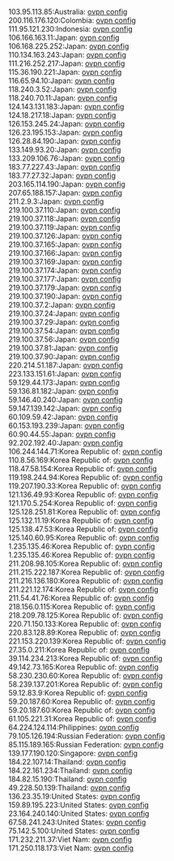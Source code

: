 103.95.113.85:Australia: [ovpn config](vpn/103_95_113_85.ovpn)  
200.116.176.120:Colombia: [ovpn config](vpn/200_116_176_120.ovpn)  
111.95.121.230:Indonesia: [ovpn config](vpn/111_95_121_230.ovpn)  
106.166.163.11:Japan: [ovpn config](vpn/106_166_163_11.ovpn)  
106.168.225.252:Japan: [ovpn config](vpn/106_168_225_252.ovpn)  
110.134.163.243:Japan: [ovpn config](vpn/110_134_163_243.ovpn)  
111.216.252.217:Japan: [ovpn config](vpn/111_216_252_217.ovpn)  
115.36.190.221:Japan: [ovpn config](vpn/115_36_190_221.ovpn)  
116.65.94.10:Japan: [ovpn config](vpn/116_65_94_10.ovpn)  
118.240.3.52:Japan: [ovpn config](vpn/118_240_3_52.ovpn)  
118.240.70.11:Japan: [ovpn config](vpn/118_240_70_11.ovpn)  
124.143.131.183:Japan: [ovpn config](vpn/124_143_131_183.ovpn)  
124.18.217.18:Japan: [ovpn config](vpn/124_18_217_18.ovpn)  
126.153.245.24:Japan: [ovpn config](vpn/126_153_245_24.ovpn)  
126.23.195.153:Japan: [ovpn config](vpn/126_23_195_153.ovpn)  
126.28.84.190:Japan: [ovpn config](vpn/126_28_84_190.ovpn)  
133.149.93.20:Japan: [ovpn config](vpn/133_149_93_20.ovpn)  
133.209.106.76:Japan: [ovpn config](vpn/133_209_106_76.ovpn)  
183.77.227.43:Japan: [ovpn config](vpn/183_77_227_43.ovpn)  
183.77.27.32:Japan: [ovpn config](vpn/183_77_27_32.ovpn)  
203.165.114.190:Japan: [ovpn config](vpn/203_165_114_190.ovpn)  
207.65.188.157:Japan: [ovpn config](vpn/207_65_188_157.ovpn)  
211.2.9.3:Japan: [ovpn config](vpn/211_2_9_3.ovpn)  
219.100.37.110:Japan: [ovpn config](vpn/219_100_37_110.ovpn)  
219.100.37.118:Japan: [ovpn config](vpn/219_100_37_118.ovpn)  
219.100.37.119:Japan: [ovpn config](vpn/219_100_37_119.ovpn)  
219.100.37.126:Japan: [ovpn config](vpn/219_100_37_126.ovpn)  
219.100.37.165:Japan: [ovpn config](vpn/219_100_37_165.ovpn)  
219.100.37.166:Japan: [ovpn config](vpn/219_100_37_166.ovpn)  
219.100.37.169:Japan: [ovpn config](vpn/219_100_37_169.ovpn)  
219.100.37.174:Japan: [ovpn config](vpn/219_100_37_174.ovpn)  
219.100.37.177:Japan: [ovpn config](vpn/219_100_37_177.ovpn)  
219.100.37.179:Japan: [ovpn config](vpn/219_100_37_179.ovpn)  
219.100.37.190:Japan: [ovpn config](vpn/219_100_37_190.ovpn)  
219.100.37.2:Japan: [ovpn config](vpn/219_100_37_2.ovpn)  
219.100.37.24:Japan: [ovpn config](vpn/219_100_37_24.ovpn)  
219.100.37.29:Japan: [ovpn config](vpn/219_100_37_29.ovpn)  
219.100.37.54:Japan: [ovpn config](vpn/219_100_37_54.ovpn)  
219.100.37.56:Japan: [ovpn config](vpn/219_100_37_56.ovpn)  
219.100.37.81:Japan: [ovpn config](vpn/219_100_37_81.ovpn)  
219.100.37.90:Japan: [ovpn config](vpn/219_100_37_90.ovpn)  
220.214.51.187:Japan: [ovpn config](vpn/220_214_51_187.ovpn)  
223.133.151.61:Japan: [ovpn config](vpn/223_133_151_61.ovpn)  
59.129.44.173:Japan: [ovpn config](vpn/59_129_44_173.ovpn)  
59.136.81.182:Japan: [ovpn config](vpn/59_136_81_182.ovpn)  
59.146.40.240:Japan: [ovpn config](vpn/59_146_40_240.ovpn)  
59.147.139.142:Japan: [ovpn config](vpn/59_147_139_142.ovpn)  
60.109.59.42:Japan: [ovpn config](vpn/60_109_59_42.ovpn)  
60.153.193.239:Japan: [ovpn config](vpn/60_153_193_239.ovpn)  
60.90.44.55:Japan: [ovpn config](vpn/60_90_44_55.ovpn)  
92.202.192.40:Japan: [ovpn config](vpn/92_202_192_40.ovpn)  
106.244.144.71:Korea Republic of: [ovpn config](vpn/106_244_144_71.ovpn)  
110.8.56.169:Korea Republic of: [ovpn config](vpn/110_8_56_169.ovpn)  
118.47.58.154:Korea Republic of: [ovpn config](vpn/118_47_58_154.ovpn)  
119.198.244.94:Korea Republic of: [ovpn config](vpn/119_198_244_94.ovpn)  
119.207.190.33:Korea Republic of: [ovpn config](vpn/119_207_190_33.ovpn)  
121.136.49.93:Korea Republic of: [ovpn config](vpn/121_136_49_93.ovpn)  
121.170.5.254:Korea Republic of: [ovpn config](vpn/121_170_5_254.ovpn)  
125.128.251.81:Korea Republic of: [ovpn config](vpn/125_128_251_81.ovpn)  
125.132.11.19:Korea Republic of: [ovpn config](vpn/125_132_11_19.ovpn)  
125.138.47.53:Korea Republic of: [ovpn config](vpn/125_138_47_53.ovpn)  
125.140.60.95:Korea Republic of: [ovpn config](vpn/125_140_60_95.ovpn)  
1.235.135.46:Korea Republic of: [ovpn config](vpn/1_235_135_46.ovpn)  
1.235.135.46:Korea Republic of: [ovpn config](vpn/1_235_135_46.ovpn)  
211.208.98.105:Korea Republic of: [ovpn config](vpn/211_208_98_105.ovpn)  
211.215.222.187:Korea Republic of: [ovpn config](vpn/211_215_222_187.ovpn)  
211.216.136.180:Korea Republic of: [ovpn config](vpn/211_216_136_180.ovpn)  
211.221.12.174:Korea Republic of: [ovpn config](vpn/211_221_12_174.ovpn)  
211.54.41.76:Korea Republic of: [ovpn config](vpn/211_54_41_76.ovpn)  
218.156.0.115:Korea Republic of: [ovpn config](vpn/218_156_0_115.ovpn)  
218.209.78.125:Korea Republic of: [ovpn config](vpn/218_209_78_125.ovpn)  
220.71.150.133:Korea Republic of: [ovpn config](vpn/220_71_150_133.ovpn)  
220.83.128.89:Korea Republic of: [ovpn config](vpn/220_83_128_89.ovpn)  
221.153.220.139:Korea Republic of: [ovpn config](vpn/221_153_220_139.ovpn)  
27.35.0.211:Korea Republic of: [ovpn config](vpn/27_35_0_211.ovpn)  
39.114.234.213:Korea Republic of: [ovpn config](vpn/39_114_234_213.ovpn)  
49.142.73.165:Korea Republic of: [ovpn config](vpn/49_142_73_165.ovpn)  
58.230.230.60:Korea Republic of: [ovpn config](vpn/58_230_230_60.ovpn)  
58.239.137.201:Korea Republic of: [ovpn config](vpn/58_239_137_201.ovpn)  
59.12.83.9:Korea Republic of: [ovpn config](vpn/59_12_83_9.ovpn)  
59.20.187.60:Korea Republic of: [ovpn config](vpn/59_20_187_60.ovpn)  
59.20.187.60:Korea Republic of: [ovpn config](vpn/59_20_187_60.ovpn)  
61.105.221.31:Korea Republic of: [ovpn config](vpn/61_105_221_31.ovpn)  
64.224.124.114:Philippines: [ovpn config](vpn/64_224_124_114.ovpn)  
79.105.126.194:Russian Federation: [ovpn config](vpn/79_105_126_194.ovpn)  
85.115.189.165:Russian Federation: [ovpn config](vpn/85_115_189_165.ovpn)  
139.177.190.120:Singapore: [ovpn config](vpn/139_177_190_120.ovpn)  
184.22.107.14:Thailand: [ovpn config](vpn/184_22_107_14.ovpn)  
184.22.161.234:Thailand: [ovpn config](vpn/184_22_161_234.ovpn)  
184.82.15.190:Thailand: [ovpn config](vpn/184_82_15_190.ovpn)  
49.228.50.139:Thailand: [ovpn config](vpn/49_228_50_139.ovpn)  
136.23.35.19:United States: [ovpn config](vpn/136_23_35_19.ovpn)  
159.89.195.223:United States: [ovpn config](vpn/159_89_195_223.ovpn)  
23.164.240.140:United States: [ovpn config](vpn/23_164_240_140.ovpn)  
67.58.241.243:United States: [ovpn config](vpn/67_58_241_243.ovpn)  
75.142.5.100:United States: [ovpn config](vpn/75_142_5_100.ovpn)  
171.232.211.37:Viet Nam: [ovpn config](vpn/171_232_211_37.ovpn)  
171.250.118.173:Viet Nam: [ovpn config](vpn/171_250_118_173.ovpn)  
